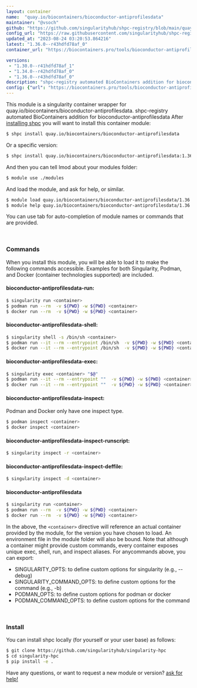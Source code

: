 ```yaml
---
layout: container
name:  "quay.io/biocontainers/bioconductor-antiprofilesdata"
maintainer: "@vsoch"
github: "https://github.com/singularityhub/shpc-registry/blob/main/quay.io/biocontainers/bioconductor-antiprofilesdata/container.yaml"
config_url: "https://raw.githubusercontent.com/singularityhub/shpc-registry/main/quay.io/biocontainers/bioconductor-antiprofilesdata/container.yaml"
updated_at: "2023-08-24 03:20:53.864216"
latest: "1.36.0--r43hdfd78af_0"
container_url: "https://biocontainers.pro/tools/bioconductor-antiprofilesdata"

versions:
 - "1.30.0--r41hdfd78af_1"
 - "1.34.0--r42hdfd78af_0"
 - "1.36.0--r43hdfd78af_0"
description: "shpc-registry automated BioContainers addition for bioconductor-antiprofilesdata"
config: {"url": "https://biocontainers.pro/tools/bioconductor-antiprofilesdata", "maintainer": "@vsoch", "description": "shpc-registry automated BioContainers addition for bioconductor-antiprofilesdata", "latest": {"1.36.0--r43hdfd78af_0": "sha256:5a7b23d21f34f9ddda72f9a4f6388c037362c8295a1a17649cb2a62345874f00"}, "tags": {"1.30.0--r41hdfd78af_1": "sha256:8fcff7fb0d5d9eb9f43d3237096d6637fed141a79c00f668b694f7bf01661cef", "1.34.0--r42hdfd78af_0": "sha256:300b6c5d51aae1097355815fa2076933dafc03028fcea432136fef3a2ecf1785", "1.36.0--r43hdfd78af_0": "sha256:5a7b23d21f34f9ddda72f9a4f6388c037362c8295a1a17649cb2a62345874f00"}, "docker": "quay.io/biocontainers/bioconductor-antiprofilesdata"}
---
```


This module is a singularity container wrapper for quay.io/biocontainers/bioconductor-antiprofilesdata.
shpc-registry automated BioContainers addition for bioconductor-antiprofilesdata
After [installing shpc](#install) you will want to install this container module:


```bash
$ shpc install quay.io/biocontainers/bioconductor-antiprofilesdata
```

Or a specific version:

```bash
$ shpc install quay.io/biocontainers/bioconductor-antiprofilesdata:1.36.0--r43hdfd78af_0
```

And then you can tell lmod about your modules folder:

```bash
$ module use ./modules
```

And load the module, and ask for help, or similar.

```bash
$ module load quay.io/biocontainers/bioconductor-antiprofilesdata/1.36.0--r43hdfd78af_0
$ module help quay.io/biocontainers/bioconductor-antiprofilesdata/1.36.0--r43hdfd78af_0
```

You can use tab for auto-completion of module names or commands that are provided.

<br>

### Commands

When you install this module, you will be able to load it to make the following commands accessible.
Examples for both Singularity, Podman, and Docker (container technologies supported) are included.

#### bioconductor-antiprofilesdata-run:

```bash
$ singularity run <container>
$ podman run --rm  -v ${PWD} -w ${PWD} <container>
$ docker run --rm  -v ${PWD} -w ${PWD} <container>
```

#### bioconductor-antiprofilesdata-shell:

```bash
$ singularity shell -s /bin/sh <container>
$ podman run --it --rm --entrypoint /bin/sh  -v ${PWD} -w ${PWD} <container>
$ docker run --it --rm --entrypoint /bin/sh  -v ${PWD} -w ${PWD} <container>
```

#### bioconductor-antiprofilesdata-exec:

```bash
$ singularity exec <container> "$@"
$ podman run --it --rm --entrypoint ""  -v ${PWD} -w ${PWD} <container> "$@"
$ docker run --it --rm --entrypoint ""  -v ${PWD} -w ${PWD} <container> "$@"
```

#### bioconductor-antiprofilesdata-inspect:

Podman and Docker only have one inspect type.

```bash
$ podman inspect <container>
$ docker inspect <container>
```

#### bioconductor-antiprofilesdata-inspect-runscript:

```bash
$ singularity inspect -r <container>
```

#### bioconductor-antiprofilesdata-inspect-deffile:

```bash
$ singularity inspect -d <container>
```



#### bioconductor-antiprofilesdata

```bash
$ singularity run <container>
$ podman run --rm  -v ${PWD} -w ${PWD} <container>
$ docker run --rm  -v ${PWD} -w ${PWD} <container>
```


In the above, the `<container>` directive will reference an actual container provided
by the module, for the version you have chosen to load. An environment file in the
module folder will also be bound. Note that although a container
might provide custom commands, every container exposes unique exec, shell, run, and
inspect aliases. For anycommands above, you can export:

 - SINGULARITY_OPTS: to define custom options for singularity (e.g., --debug)
 - SINGULARITY_COMMAND_OPTS: to define custom options for the command (e.g., -b)
 - PODMAN_OPTS: to define custom options for podman or docker
 - PODMAN_COMMAND_OPTS: to define custom options for the command

<br>

### Install

You can install shpc locally (for yourself or your user base) as follows:

```bash
$ git clone https://github.com/singularityhub/singularity-hpc
$ cd singularity-hpc
$ pip install -e .
```

Have any questions, or want to request a new module or version? [ask for help!](https://github.com/singularityhub/singularity-hpc/issues)